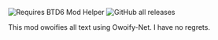 ﻿
![Requires BTD6 Mod Helper](https://i.imgur.com/ID7iwfY.png)
![GitHub all releases](https://img.shields.io/github/downloads/TheMegax/OwoifyMod/total)

This mod owoifies all text using Owoify-Net. I have no regrets.